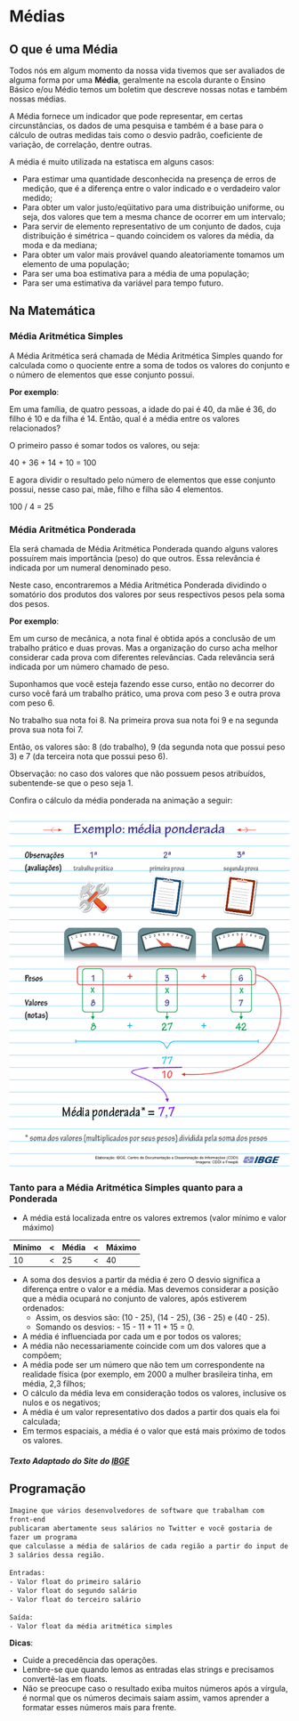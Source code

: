 # Médias

## O que é uma Média

Todos nós em algum momento da nossa vida tivemos que ser avaliados de alguma forma por uma **Média**, geralmente na escola durante o Ensino Básico e/ou Médio temos um boletim que descreve nossas notas e também nossas médias. 

A Média fornece um indicador que pode representar, em certas circunstâncias, os dados de uma pesquisa e também é a base para o cálculo de outras medidas tais como o desvio padrão, coeficiente de variação, de correlação, dentre outras.

A média é muito utilizada na estatisca em alguns casos:
- Para estimar uma quantidade desconhecida na presença de erros de medição, que é a diferença entre o valor indicado e o verdadeiro valor medido;
- Para obter um valor justo/eqüitativo para uma distribuição uniforme, ou seja, dos valores que tem a mesma chance de ocorrer em um intervalo;
-  Para servir de elemento representativo de um conjunto de dados, cuja distribuição é simétrica – quando coincidem os valores da média, da moda e da mediana;
- Para obter um valor mais provável quando aleatoriamente tomamos um elemento de uma população;
- Para ser uma boa estimativa para a média de uma população;
- Para ser uma estimativa da variável para tempo futuro.

## Na Matemática

### Média Aritmética Simples

A Média Aritmética será chamada de Média Aritmética Simples quando for calculada como o quociente entre a soma de todos os valores do conjunto e o número de elementos que esse conjunto possui.

**Por exemplo**:

Em uma família, de quatro pessoas, a idade do pai é 40, da mãe é 36, do filho é 10 e da filha é 14. Então, qual é a média entre os valores relacionados?

O primeiro passo é somar todos os valores, ou seja:

40 + 36 + 14 + 10 = 100

E agora dividir o resultado pelo número de elementos que esse conjunto possui, nesse caso pai, mãe, filho e filha são 4 elementos.

100 / 4 = 25

### Média Aritmética Ponderada

Ela será chamada de Média Aritmética Ponderada quando alguns valores possuírem mais importância (peso) do que outros. Essa relevância é indicada por um numeral denominado peso.

Neste caso, encontraremos a Média Aritmética Ponderada dividindo o somatório dos produtos dos valores por seus respectivos pesos pela soma dos pesos.

**Por exemplo**:

Em um curso de mecânica, a nota final é obtida após a conclusão de um trabalho prático e duas provas. Mas a organização do curso acha melhor considerar cada prova com diferentes relevâncias. Cada relevância será indicada por um número chamado de peso.

Suponhamos que você esteja fazendo esse curso, então no decorrer do curso você fará um trabalho prático, uma prova com peso 3 e outra prova com peso 6.

No trabalho sua nota foi 8. Na primeira prova sua nota foi 9 e na segunda prova sua nota foi 7.

Então, os valores são: 8 (do trabalho), 9 (da segunda nota que possui peso 3) e 7 (da terceira nota que possui peso 6).

Observação: no caso dos valores que não possuem pesos atribuídos, subentende-se que o peso seja 1.

Confira o cálculo da média ponderada na animação a seguir:

<p align="center">
    <img src="./img/media.png">
</p>

### Tanto para a Média Aritmética Simples quanto para a Ponderada

- A média está localizada entre os valores extremos (valor mínimo e valor máximo)

| Minimo | < | Média | < | Máximo |
|--------|---|-------|---|--------|
| 10     | < | 25    | < | 40     |

- A soma dos desvios a partir da média é zero
O desvio significa a diferença entre o valor e a média. Mas devemos considerar a posição que a média ocupará no conjunto de valores, após estiverem ordenados:
    - Assim, os desvios são: (10 - 25), (14 - 25), (36 - 25) e (40 - 25).
    - Somando os desvios: - 15 - 11 + 11 + 15 = 0.
- A média é influenciada por cada um e por todos os valores;
- A média não necessariamente coincide com um dos valores que a compõem;
- A média pode ser um número que não tem um correspondente na realidade física (por exemplo, em 2000 a mulher brasileira tinha, em média, 2,3 filhos;
- O cálculo da média leva em consideração todos os valores, inclusive os nulos e os negativos;
- A média é um valor representativo dos dados a partir dos quais ela foi calculada;
- Em termos espaciais, a média é o valor que está mais próximo de todos os valores.

##### Texto Adaptado do Site do [IBGE](https://educa.ibge.gov.br/professores/educa-recursos/17862-media-pagina-inicial.html)

## Programação
``` 
Imagine que vários desenvolvedores de software que trabalham com front-end 
publicaram abertamente seus salários no Twitter e você gostaria de fazer um programa 
que calculasse a média de salários de cada região a partir do input de 3 salários dessa região.

Entradas:
- Valor float do primeiro salário
- Valor float do segundo salário
- Valor float do terceiro salário

Saída:
- Valor float da média aritmética simples
```
**Dicas**:
- Cuide a precedência das operações.
- Lembre-se que quando lemos as entradas elas strings e precisamos convertê-las em floats.
- Não se preocupe caso o resultado exiba muitos números após a vírgula, é normal que os números decimais saiam assim, vamos aprender a formatar esses números mais para frente.